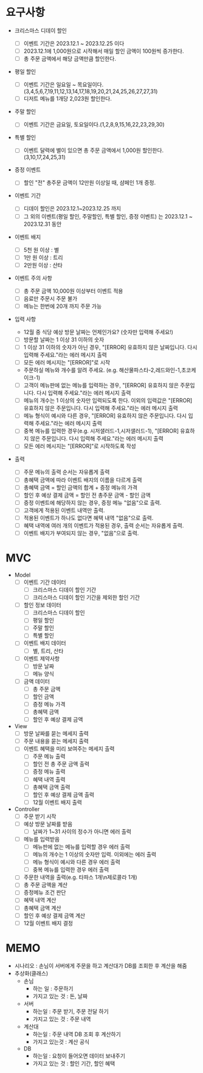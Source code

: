 # 요구사항

- 크리스마스 디데이 할인

  - [ ] 이벤트 기간은 2023.12.1 ~ 2023.12.25 이다
  - [ ] 2023.12.1에 1,000원으로 시작해서 매일 할인 금액이 100원씩 증가한다.
  - [ ] 총 주문 금액에서 해당 금액만큼 할인한다.

- 평일 할인

  - [ ] 이벤트 기간은 일요일 ~ 목요일이다.(3,4,5,6,7,19,11,12,13,14,17,18,19,20,21,24,25,26,27,27,31)
  - [ ] 디저트 메뉴를 1개당 2,023원 할인한다.

- 주말 할인

  - [ ] 이벤트 기간은 금요일, 토요일이다.(1,2,8,9,15,16,22,23,29,30)

- 특별 할인

  - [ ] 이벤트 달력에 별이 있으면 총 주문 금액에서 1,000원 할인한다.(3,10,17,24,25,31)

- 증정 이벤트

  - [ ] 할인 "전" 총주문 금액이 12만원 이상일 때, 샴페인 1개 증정.

- 이벤트 기간

  - [ ] 디데이 할인은 2023.12.1~2023.12.25 까지
  - [ ] 그 외의 이벤트(평일 할인, 주말할인, 특별 할인, 증정 이벤트) 는 2023.12.1 ~ 2023.12.31 동안

- 이벤트 배지

  - [ ] 5천 원 이상 : 별
  - [ ] 1만 원 이상 : 트리
  - [ ] 2만원 이상 : 산타

- 이벤트 주의 사항

  - [ ] 총 주문 금액 10,000원 이상부터 이벤트 적용
  - [ ] 음료만 주문시 주문 불가
  - [ ] 메뉴는 한번에 20개 까지 주문 가능

- 입력 사항

  - 12월 중 식당 예상 방문 날짜는 언제인가요? (숫자만 입력해 주세요!)

  * [ ] 방문할 날짜는 1 이상 31 이하의 숫자
  * [ ] 1 이상 31 이하의 숫자가 아닌 경우, "[ERROR] 유효하지 않은 날짜입니다. 다시 입력해 주세요."라는 에러 메시지 출력
  * [ ] 모든 에러 메시지는 "[ERROR]"로 시작

  - 주문하실 메뉴와 개수를 알려 주세요. (e.g. 해산물파스타-2,레드와인-1,초코케이크-1)

  * [ ] 고객이 메뉴판에 없는 메뉴를 입력하는 경우, "[ERROR] 유효하지 않은 주문입니다. 다시 입력해 주세요."라는 에러 메시지 출력
  * [ ] 메뉴의 개수는 1 이상의 숫자만 입력되도록 한다. 이외의 입력값은 "[ERROR] 유효하지 않은 주문입니다. 다시 입력해 주세요."라는 에러 메시지 출력
  * [ ] 메뉴 형식이 예시와 다른 경우, "[ERROR] 유효하지 않은 주문입니다. 다시 입력해 주세요."라는 에러 메시지 출력
  * [ ] 중복 메뉴를 입력한 경우(e.g. 시저샐러드-1,시저샐러드-1), "[ERROR] 유효하지 않은 주문입니다. 다시 입력해 주세요."라는 에러 메시지 출력
  * [ ] 모든 에러 메시지는 "[ERROR]"로 시작하도록 작성

- 출력
  - [ ] 주문 메뉴의 출력 순서는 자유롭게 출력
  - [ ] 총혜택 금액에 따라 이벤트 배지의 이름을 다르게 출력
  - [ ] 총혜택 금액 = 할인 금액의 합계 + 증정 메뉴의 가격
  - [ ] 할인 후 예상 결제 금액 = 할인 전 총주문 금액 - 할인 금액
  - [ ] 증정 이벤트에 해당하지 않는 경우, 증정 메뉴 "없음"으로 출력.
  - [ ] 고객에게 적용된 이벤트 내역만 출력.
  - [ ] 적용된 이벤트가 하나도 없다면 혜택 내역 "없음"으로 출력.
  - [ ] 혜택 내역에 여러 개의 이벤트가 적용된 경우, 출력 순서는 자유롭게 출력.
  - [ ] 이벤트 배지가 부여되지 않는 경우, "없음"으로 출력.

# MVC

- Model
  - [ ] 이벤트 기간 데이터
    - [ ] 크리스마스 디데이 할인 기간
    - [ ] 크리스마스 디데이 할인 기간을 제외한 할인 기간
  - [ ] 할인 정보 데이터
    - [ ] 크리스마스 디데이 할인
    - [ ] 평일 할인
    - [ ] 주말 할인
    - [ ] 특별 할인
  - [ ] 이벤트 배지 데이터
    - [ ] 별, 트리, 산타
  - [ ] 이벤트 제약사항
    - [ ] 방문 날짜
    - [ ] 메뉴 양식
  - [ ] 금액 데이터
    - [ ] 총 주문 금액
    - [ ] 할인 금액
    - [ ] 증정 메뉴 가격
    - [ ] 총혜택 금액
    - [ ] 할인 후 예상 결제 금액
- View
  - [ ] 방문 날짜를 묻는 메세지 출력
  - [ ] 주문 내용을 묻는 메세지 출력
  - [ ] 이벤트 혜택을 미리 보여주는 메세지 출력
    - [ ] 주문 메뉴 출력
    - [ ] 할인 전 총 주문 금액 출력
    - [ ] 증정 메뉴 출력
    - [ ] 혜택 내역 출력
    - [ ] 총혜택 금액 출력
    - [ ] 할인 후 예상 결제 금액 출력
    - [ ] 12월 이벤트 배지 출력
- Controller
  - [ ] 주문 받기 시작
  - [ ] 예상 방문 날짜를 받음
    - [ ] 날짜가 1~31 사이의 정수가 아니면 에러 출력
  - [ ] 메뉴를 입력받음
    - [ ] 메뉴판에 없는 메뉴를 입력할 경우 에러 출력
    - [ ] 메뉴의 개수는 1 이상의 숫자만 입력. 이외에는 에러 출력
    - [ ] 메뉴 형식이 예시와 다른 경우 에러 출력
    - [ ] 중복 메뉴를 입력한 경우 에러 출력
  - [ ] 주문한 내역을 출력(e.g. 타파스 1개\n제로콜라 1개)
  - [ ] 총 주문 금액을 계산
  - [ ] 증정메뉴 조건 판단
  - [ ] 혜택 내역 계산
  - [ ] 총혜택 금액 계산
  - [ ] 할인 후 예상 결제 금액 계산
  - [ ] 12월 이벤트 배지 결정

# MEMO

- 시나리오 : 손님이 서버에게 주문을 하고 계산대가 DB를 조회한 후 계산을 해줌
- 추상화(클래스)
  - 손님
    - 하는 일 : 주문하기
    - 가지고 있는 것 : 돈, 날짜
  - 서버
    - 하는일 : 주문 받기, 주문 전달 하기
    - 가지고 있는 것 : 주문 내역
  - 계산대
    - 하는일 : 주문 내역 DB 조회 후 계산하기
    - 가지고 있는것 : 계산 공식
  - DB
    - 하는일 : 요청이 들어오면 데이터 보내주기
    - 가지고 있는 것 : 할인 기간, 할인 혜택
